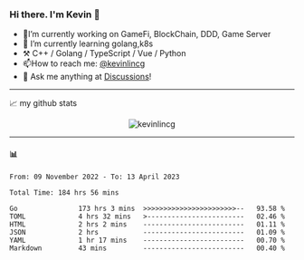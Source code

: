 ### Hi there. I'm Kevin 👋

- 🔭I’m currently working on GameFi, BlockChain, DDD, Game Server
- 🌱 I’m currently learning golang,k8s
-   :hammer_and_pick: C++ / Golang / TypeScript / Vue / Python
- 📫How to reach me: [@kevinlincg](https://twitter.com/kevinlincg) 
-   :thought_balloon: Ask me anything at [Discussions](https://github.com/kevinlincg/kevinlincg/discussions/new)!

---

📈 my github stats

<p align="center"> <img src="https://github-readme-stats-ouuan.vercel.app/api?username=kevinlincg&theme=dark&show_icons=true&count_private=true" alt="kevinlincg" />

---

#### :bar_chart: 

<!--START_SECTION:waka-->

```text
From: 09 November 2022 - To: 13 April 2023

Total Time: 184 hrs 56 mins

Go               173 hrs 3 mins  >>>>>>>>>>>>>>>>>>>>>>>--   93.58 %
TOML             4 hrs 32 mins   >------------------------   02.46 %
HTML             2 hrs 2 mins    -------------------------   01.11 %
JSON             2 hrs           -------------------------   01.09 %
YAML             1 hr 17 mins    -------------------------   00.70 %
Markdown         43 mins         -------------------------   00.40 %
```

<!--END_SECTION:waka-->

